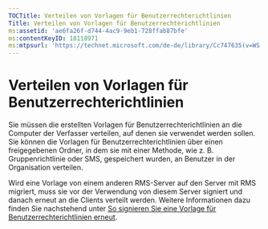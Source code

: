 ```yaml
---
TOCTitle: Verteilen von Vorlagen für Benutzerrechterichtlinien
Title: Verteilen von Vorlagen für Benutzerrechterichtlinien
ms:assetid: 'ae6fa26f-d744-4ac9-9eb1-728ffab87bfe'
ms:contentKeyID: 18118971
ms:mtpsurl: 'https://technet.microsoft.com/de-de/library/Cc747635(v=WS.10)'
---
```


Verteilen von Vorlagen für Benutzerrechterichtlinien
====================================================

Sie müssen die erstellten Vorlagen für Benutzerrechterichtlinien an die Computer der Verfasser verteilen, auf denen sie verwendet werden sollen. Sie können die Vorlagen für Benutzerrechterichtlinien über einen freigegebenen Ordner, in dem sie mit einer Methode, wie z. B. Gruppenrichtlinie oder SMS, gespeichert wurden, an Benutzer in der Organisation verteilen.

Wird eine Vorlage von einem anderen RMS-Server auf den Server mit RMS migriert, muss sie vor der Verwendung von diesem Server signiert und danach erneut an die Clients verteilt werden. Weitere Informationen dazu finden Sie nachstehend unter [So signieren Sie eine Vorlage für Benutzerrechterichtlinien erneut](https://technet.microsoft.com/bf705953-1df6-46b2-9d34-66410e3b25d1).